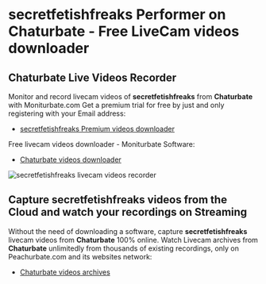 # secretfetishfreaks Performer on Chaturbate - Free LiveCam videos downloader

## Chaturbate Live Videos Recorder

Monitor and record livecam videos of **secretfetishfreaks** from **Chaturbate** with Moniturbate.com
Get a premium trial for free by just and only registering with your Email address:
* [secretfetishfreaks Premium videos downloader](https://moniturbate.com/request-demo-licence-key.html)

Free livecam videos downloader - Moniturbate Software:
* [Chaturbate videos downloader](https://moniturbate.com/moniturbate-download-software.html)

![secretfetishfreaks livecam videos recorder](https://peachurnet.com/templates/moniturbate-software.png)


## Capture secretfetishfreaks videos from the Cloud and watch your recordings on Streaming

Without the need of downloading a software, capture **secretfetishfreaks** livecam videos from **Chaturbate** 100% online.
Watch Livecam archives from **Chaturbate** unlimitedly from thousands of existing recordings, only on Peachurbate.com and its websites network:
* [Chaturbate videos archives](https://peachurnet.com/)